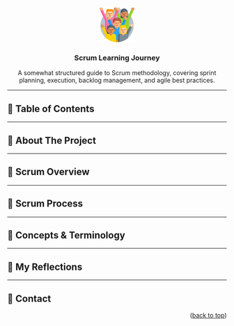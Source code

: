 <a id="readme-top"></a>

<!-- PROJECT LOGO -->
<br />
<div align="center">
  <a href="https://github.com/Jeria93/scrum-guide">
    <img src="diversity.png" alt="Logo" width="80" height="80">
  </a>

  <h3 align="center">Scrum Learning Journey</h3>

  <p align="center">
    A somewhat structured guide to Scrum methodology, covering sprint planning, execution, backlog management, and agile best practices.
  </p>
</div>

---
## 📌 Table of Contents

---
## 📌 About The Project

---
## 📌 Scrum Overview
---
## 📌 Scrum Process
---
## 📌 Concepts & Terminology
---
## 📌 My Reflections
---
## 📌 Contact

<p align="right">(<a href="#readme-top">back to top</a>)</p>
